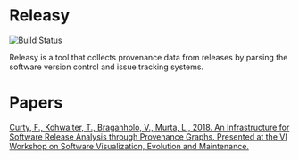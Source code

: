 Releasy
=======

[![Build Status](https://app.travis-ci.com/gems-uff/releasy.svg?branch=4.x)](https://app.travis-ci.com/gems-uff/releasy)

Releasy is a tool that collects provenance data from releases 
by parsing the software version control and issue tracking
systems.

Papers
======

[Curty, F., Kohwalter, T., Braganholo, V., Murta, L., 2018. An Infrastructure for Software Release Analysis through Provenance Graphs. Presented at the VI Workshop on Software Visualization, Evolution and Maintenance.](https://goo.gl/9u8rzc)

